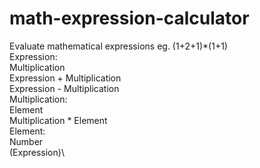 # math-expression-calculator
Evaluate mathematical expressions eg. (1+2+1)*(1+1)\
Expression: \
    Multiplication\
  Expression + Multiplication\
  Expression - Multiplication\
Multiplication:\
  Element\
  Multiplication * Element\
Element:\
  Number\
  (Expression)\
